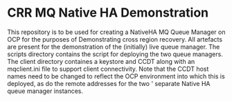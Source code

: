 # CRR MQ Native HA Demonstration

This repository is to be used for creating a NativeHA MQ Queue Manager on OCP for the purposes of Demonstrating cross region recovery.
All artefacts are present for the demonstration of the (initially) live queue manager.
The scripts directory contains the script for deploying the two queue managers.
<BR>
The client directory containes a keystore and CCDT along with an mqclient.ini file to support client connectivity.
Note that the CCDT host names need to be changed to reflect the OCP environment into which this is deployed, as do the remote addresses for the two '
separate Native HA queue manager instances.
